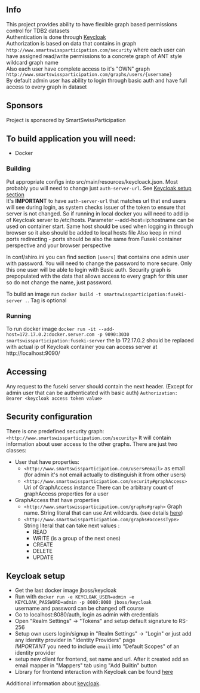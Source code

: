 ## Info
This project provides ability to have flexible graph based permissions control for TDB2 datasets   
Authentication is done through [Keycloak](https://www.keycloak.org/)   
Authorization is based on data that contains in graph `http://www.smartswissparticipation.com/security`
where each user can have assigned read/write permissions to a concrete graph of ANT style wildcard graph name   
Also each user have complete access to it's "OWN" graph `http://www.smartswissparticipation.com/graphs/users/{username}`  
By default admin user has ability to login through basic auth and have full access to every graph in dataset

## Sponsors
Project is sponsored by SmartSwissParticipation

## To build application you will need:
* Docker

### Building
Put appropriate configs into src/main/resources/keycloack.json.
Most probably you will need to change just `auth-server-url`. See [Keycloak setup section](#keycloak-setup)   
It's __IMPORTANT__  to have `auth-server-url` that matches url that end users will see during login, 
as system checks issuer of the token to ensure that server is not changed.
So if running in local docker you will need to add ip of Keycloak server to /etc/hosts. 
Parameter --add-host=ip:hostname can be used on container start.
Same host should be used when logging in through browser so it also should be added to local hosts file
Also keep in mind ports redirecting - ports should be also the same from Fuseki container perspective and your browser perspective 

In conf/shiro.ini you can find section `[users]` that contains one admin user with password.
You will need to change the password to more secure. 
Only this one user will be able to login with Basic auth. 
Security graph is prepopulated with the data that allows access to every graph for this user 
so do not change the name, just password.   

To build an image run `docker build -t smartswissparticipation:fuseki-server .`. Tag is optional

### Running
To run docker image `docker run -it --add-host=172.17.0.2:docker.server.com -p 9090:3030 smartswissparticipation:fuseki-server`
the Ip 172.17.0.2 should be replaced with actual ip of Keycloak container
you can access server at http://localhost:9090/

## Accessing
Any request to the fuseki server should contain the next header. 
(Except for admin user that can be authenticated with basic auth)
`Authorization: Bearer <keycloak access token value>`

## Security configuration
There is one predefined security graph: `<http://www.smartswissparticipation.com/security>` 
It will contain information about user access to the other graphs. 
There are just two classes:
* User that have properties:
   * `<http://www.smartswissparticipation.com/users#email>` as email
   (for admin it's not email actually to distinguish it from other users)
   * `<http://www.smartswissparticipation.com/security#graphAccess>` Uri of GraphAccess instance
   There can be arbitrary count of graphAccess properties for a user
* GraphAccess that have properties
   * `<http://www.smartswissparticipation.com/graphs#graph>` Graph name. String literal that can use Ant wildcards. (see details [here](http://ant.apache.org/manual/dirtasks.html#patterns))
   * `<http://www.smartswissparticipation.com/graphs#accessType>` String literal that can take next values : 
      * READ
      * WRITE (is a group of the next ones)
      * CREATE
      * DELETE
      * UPDATE
      
## Keycloak setup
* Get the last docker image jboss/keycloak
* Run with `docker run -e KEYCLOAK_USER=admin -e KEYCLOAK_PASSWORD=admin -p 8080:8080 jboss/keycloak`   
  username and password can be changed off course 
* Go to localhost:8080/auth, login as admin with credentials
* Open "Realm Settings" -> "Tokens" and setup default signature to RS-256
* Setup own users login/signup in "Realm Settings" -> "Login" 
  or just add any identity provider in "Identity Providers" page   
  _IMPORTANT_ you need to include `email` into "Default Scopes" of an identity provider
* setup new client for frontend, set name and url. 
  After it created add an email mapper in "Mappers" tab using "Add Builtin" button
* Library for frontend interaction with Keycloak can be found [here](https://www.npmjs.com/package/keycloak-js)

Additional information about [keycloak](https://www.keycloak.org/).  